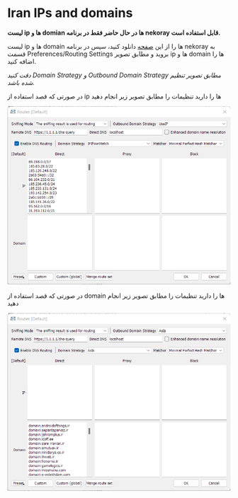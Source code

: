 # Iran IPs and domains

**لیست ip ها و domian ها در حال حاضر فقط در برنامه nekoray قابل استفاده است.**

لیست ip ها و domain ها را از این [صفحه](https://github.com/mhdr/iran-ips-domains/releases) دانلود کنید، سپس در برنامه nekoray به قسمت Preferences/Routing Settings بروید و مطابق تصویر ip ها و domain ها را اضافه کنید.

*دقت کنید Domain Strategy و Outbound Domain Strategy مطابق تصویر تنظیم شده باشد.*

در صورتی که قصد استفاده از ip ها را دارید تنظیمات را مطابق تصویر زیر انجام دهید

![Nekoray Routes - IP!](https://raw.githubusercontent.com/mhdr/iran-ips-domains/main/images/nekoray01.png "Nekoray Routes - IP")

در صورتی که قصد استفاده از domain ها را دارید تنظیمات را مطابق تصویر زیر انجام دهید

![Nekoray Routes - Domain!](https://raw.githubusercontent.com/mhdr/iran-ips-domains/main/images/nekoray02.png "Nekoray Routes - Domain")

